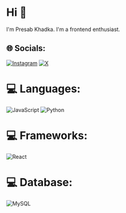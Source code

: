 # Hi 👋
I'm Presab Khadka. I'm a frontend enthusiast.

## 🌐 Socials:
[![Instagram](https://img.shields.io/badge/Instagram-%23E4405F.svg?logo=Instagram&logoColor=white)](https://instagram.com/presabkhadka30) [![X](https://img.shields.io/badge/X-black.svg?logo=X&logoColor=white)](https://x.com/presabkhadka) 

# 💻 Languages:
![JavaScript](https://img.shields.io/badge/javascript-%23323330.svg?style=for-the-badge&logo=javascript&logoColor=%23F7DF1E) ![Python](https://img.shields.io/badge/python-3670A0?style=for-the-badge&logo=python&logoColor=ffdd54)  
# 💻 Frameworks:
![React](https://img.shields.io/badge/react-%2320232a.svg?style=for-the-badge&logo=react&logoColor=%2361DAFB)

# 💻 Database:
![MySQL](https://img.shields.io/badge/mysql-4479A1.svg?style=for-the-badge&logo=mysql&logoColor=white)



<!-- Proudly created with GPRM ( https://gprm.itsvg.in ) -->
